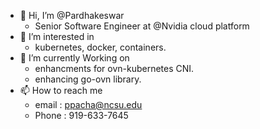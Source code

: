 - 👋 Hi, I’m @Pardhakeswar
     - Senior Software Engineer at @Nvidia cloud platform 
- 👀 I’m interested in 
     - kubernetes, docker, containers. 
- 🌱 I’m currently Working on
     - enhancments for ovn-kubernetes CNI.
     - enhancing go-ovn library. 
- 📫 How to reach me 
     - email : ppacha@ncsu.edu
     - Phone : 919-633-7645
     

<!---
Pardhakeswar/Pardhakeswar is a ✨ special ✨ repository because its `README.md` (this file) appears on your GitHub profile.
You can click the Preview link to take a look at your changes.
--->
